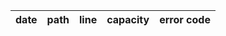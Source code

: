 | date             | path                                                                       | line | capacity | error code |
|------------------|----------------------------------------------------------------------------|------|----------|------------|
